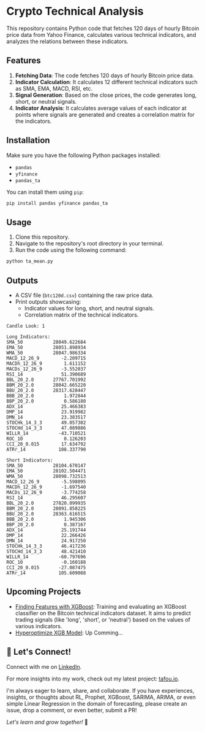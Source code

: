 # Crypto Technical Analysis

This repository contains Python code that fetches 120 days of hourly Bitcoin price data from Yahoo Finance, calculates various technical indicators, and analyzes the relations between these indicators.

## Features

1. **Fetching Data**: The code fetches 120 days of hourly Bitcoin price data.
2. **Indicator Calculation**: It calculates 12 different technical indicators such as SMA, EMA, MACD, RSI, etc.
3. **Signal Generation**: Based on the close prices, the code generates long, short, or neutral signals.
4. **Indicator Analysis**: It calculates average values of each indicator at points where signals are generated and creates a correlation matrix for the indicators.

## Installation

Make sure you have the following Python packages installed:

- `pandas`
- `yfinance`
- `pandas_ta`

You can install them using `pip`:

```bash
pip install pandas yfinance pandas_ta
```

## Usage

1. Clone this repository.
2. Navigate to the repository's root directory in your terminal.
3. Run the code using the following command:

```bash
python ta_mean.py
```

## Outputs

- A CSV file (`btc120d.csv`) containing the raw price data.
- Print outputs showcasing:
  - Indicator values for long, short, and neutral signals.
  - Correlation matrix of the technical indicators.

```
Candle Look: 1

Long Indicators:
SMA_50           28049.622684
EMA_50           28051.898934
WMA_50           28047.986334
MACD_12_26_9        -2.209715
MACDh_12_26_9        1.611152
MACDs_12_26_9       -3.552037
RSI_14              51.390689
BBL_20_2.0       27767.701992
BBM_20_2.0       28042.665220
BBU_20_2.0       28317.628447
BBB_20_2.0           1.972844
BBP_20_2.0           0.586180
ADX_14              25.466383
DMP_14              23.919982
DMN_14              23.383517
STOCHk_14_3_3       49.057302
STOCHd_14_3_3       47.089886
WILLR_14           -43.710521
ROC_10               0.126203
CCI_20_0.015        17.634792
ATRr_14            108.337790

Short Indicators:
SMA_50           28104.670147
EMA_50           28102.504471
WMA_50           28098.732513
MACD_12_26_9        -5.598095
MACDh_12_26_9       -1.697540
MACDs_12_26_9       -3.774258
RSI_14              46.295607
BBL_20_2.0       27820.099935
BBM_20_2.0       28091.858225
BBU_20_2.0       28363.616515
BBB_20_2.0           1.945306
BBP_20_2.0           0.387167
ADX_14              25.191744
DMP_14              22.266426
DMN_14              24.917250
STOCHk_14_3_3       46.417236
STOCHd_14_3_3       48.421410
WILLR_14           -60.797696
ROC_10              -0.160188
CCI_20_0.015       -27.087475
ATRr_14            105.609088
```

## Upcoming Projects

- [Finding Features with XGBoost](<link-to-repo2>): Training and evaluating an XGBoost classifier on the Bitcoin technical indicators dataset. It aims to predict trading signals (like 'long', 'short', or 'neutral') based on the values of various indicators.
- [Hyperoptimize XGB Model](<link-to-repo3>): Up Comming...

## 🤝 Let's Connect!
Connect with me on [LinkedIn](https://www.linkedin.com/in/tzelalouzeir/).

For more insights into my work, check out my latest project: [tafou.io](https://tafou.io).

I'm always eager to learn, share, and collaborate. If you have experiences, insights, or thoughts about RL, Prophet, XGBoost, SARIMA, ARIMA, or even simple Linear Regression in the domain of forecasting, please create an issue, drop a comment, or even better, submit a PR! 

_Let's learn and grow together!_ 🌱


